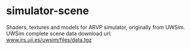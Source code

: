 # simulator-scene
Shaders, textures and models for ARVP simulator, originally from UWSim. 
UWSim complete scene data download url: www.irs.uji.es/uwsim/files/data.tgz
